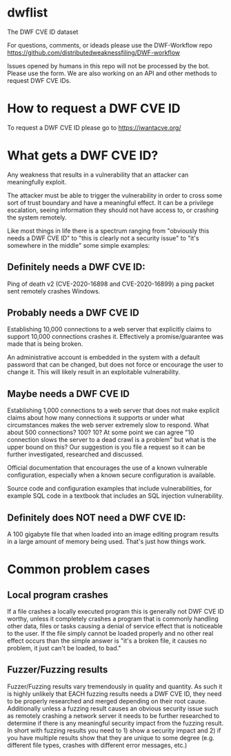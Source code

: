 # dwflist

The DWF CVE ID dataset

For questions, comments, or ideads please use the DWF-Workflow repo
https://github.com/distributedweaknessfiling/DWF-workflow

Issues opened by humans in this repo will not be processed by the bot. Please use the form. We are also working on an API and other methods to request DWF CVE IDs.

# How to request a DWF CVE ID

To request a DWF CVE ID please go to https://iwantacve.org/

# What gets a DWF CVE ID?

Any weakness that results in a vulnerability that an attacker can meaningfully exploit.

The attacker must be able to trigger the vulnerability in order to cross some sort of trust boundary and have a meaningful effect. It can be a privilege escalation, seeing information they should not have access to, or crashing the system remotely.

Like most things in life there is a spectrum ranging from "obviously this needs a DWF CVE ID" to "this is clearly not a security issue" to "it's somewhere in the middle" some simple examples:

## Definitely needs a DWF CVE ID:

Ping of death v2 (CVE-2020-16898 and CVE-2020-16899) a ping packet sent remotely crashes Windows.

## Probably needs a DWF CVE ID 

Establishing 10,000 connections to a web server that explicitly claims to support 10,000 connections crashes it. Effectively a promise/guarantee was made that is being broken.

An administrative account is embedded in the system with a default password that can be changed, but does not force or encourage the user to change it. This will likely result in an exploitable vulnerability.

## Maybe needs a DWF CVE ID 

Establishing 1,000 connections to a web server that does not make explicit claims about how many connections it supports or under what circumstances makes the web server extremely slow to respond. What about 500 connections? 100? 10? At some point we can agree "10 connection slows the server to a dead crawl is a problem" but what is the upper bound on this? Our suggestion is you file a request so it can be further investigated, researched and discussed.

Official documentation that encourages the use of a known vulnerable configuration, especially when a known secure configuration is available.

Source code and configuration examples that include vulnerabilities, for example SQL code in a textbook that includes an SQL injection vulnerability.

## Definitely does NOT need a DWF CVE ID:

A 100 gigabyte file that when loaded into an image editing program results in a large amount of memory being used. That's just how things work.

# Common problem cases

## Local program crashes

If a file crashes a locally executed program this is generally not DWF CVE ID worthy, unless it completely crashes a program that is commonly handling other data, files or tasks causing a denial of service effect that is noticeable to the user. If the file simply cannot be loaded properly and no other real effect occurs than the simple answer is "it's a broken file, it causes no problem, it just can't be loaded, to bad."

## Fuzzer/Fuzzing results

Fuzzer/Fuzzing results vary tremendously in quality and quantity. As such it is highly unlikely that EACH fuzzing results needs a DWF CVE ID, they need to be properly researched and merged depending on their root cause. Additionally unless a fuzzing result causes an obvious security issue such as remotely crashing a network server it needs to be further researched to determine if there is any meaningful security impact from the fuzzing result. In short with fuzzing results you need to 1) show a security impact and 2) if you have multiple results show that they are unique to some degree (e.g. different file types, crashes with different error messages, etc.)
